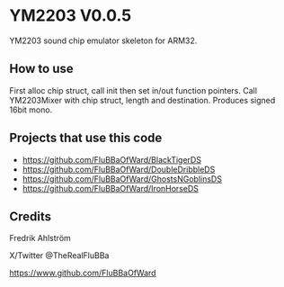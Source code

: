 # YM2203 V0.0.5

YM2203 sound chip emulator skeleton for ARM32.

## How to use

First alloc chip struct, call init then set in/out function pointers.
Call YM2203Mixer with chip struct, length and destination.
Produces signed 16bit mono.

## Projects that use this code

* <https://github.com/FluBBaOfWard/BlackTigerDS>
* <https://github.com/FluBBaOfWard/DoubleDribbleDS>
* <https://github.com/FluBBaOfWard/GhostsNGoblinsDS>
* <https://github.com/FluBBaOfWard/IronHorseDS>

## Credits

Fredrik Ahlström

X/Twitter @TheRealFluBBa

<https://www.github.com/FluBBaOfWard>
